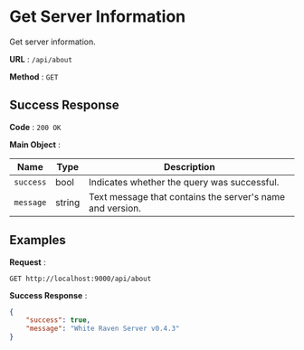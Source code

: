 # Get Server Information

Get server information.

**URL** : `/api/about`

**Method** : `GET`

## Success Response

**Code** : `200 OK`

**Main Object** :

| Name | Type | Description |
| --- | --- | --- |
| `success` | bool | Indicates whether the query was successful.|
| `message` | string | Text message that contains the server's name and version.|

## Examples

**Request** :

`GET http://localhost:9000/api/about`

**Success Response** :

```json
{
	"success": true,
	"message": "White Raven Server v0.4.3"
}
```